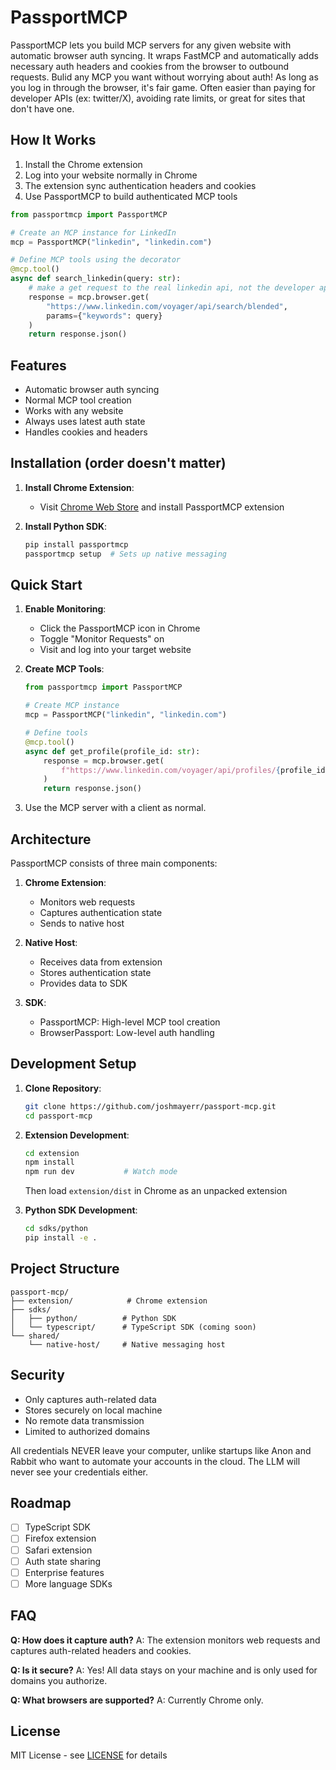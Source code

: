 # PassportMCP

PassportMCP lets you build MCP servers for any given website with automatic browser auth syncing. It wraps FastMCP and automatically adds necessary auth headers and cookies from the browser to outbound requests. Bulid any MCP you want without worrying about auth! As long as you log in through the browser, it's fair game. Often easier than paying for developer APIs (ex: twitter/X), avoiding rate limits, or great for sites that don't have one.

## How It Works

1. Install the Chrome extension
2. Log into your website normally in Chrome
3. The extension sync authentication headers and cookies
4. Use PassportMCP to build authenticated MCP tools

```python
from passportmcp import PassportMCP

# Create an MCP instance for LinkedIn
mcp = PassportMCP("linkedin", "linkedin.com")

# Define MCP tools using the decorator
@mcp.tool()
async def search_linkedin(query: str):
    # make a get request to the real linkedin api, not the developer api
    response = mcp.browser.get(
        "https://www.linkedin.com/voyager/api/search/blended",
        params={"keywords": query}
    )
    return response.json()
```

## Features

- Automatic browser auth syncing
- Normal MCP tool creation
- Works with any website
- Always uses latest auth state
- Handles cookies and headers

## Installation (order doesn't matter)

1. **Install Chrome Extension**:

   - Visit [Chrome Web Store](#) and install PassportMCP extension

2. **Install Python SDK**:
   ```bash
   pip install passportmcp
   passportmcp setup  # Sets up native messaging
   ```

## Quick Start

1. **Enable Monitoring**:

   - Click the PassportMCP icon in Chrome
   - Toggle "Monitor Requests" on
   - Visit and log into your target website

2. **Create MCP Tools**:

   ```python
   from passportmcp import PassportMCP

   # Create MCP instance
   mcp = PassportMCP("linkedin", "linkedin.com")

   # Define tools
   @mcp.tool()
   async def get_profile(profile_id: str):
       response = mcp.browser.get(
           f"https://www.linkedin.com/voyager/api/profiles/{profile_id}"
       )
       return response.json()
   ```

3. Use the MCP server with a client as normal.

## Architecture

PassportMCP consists of three main components:

1. **Chrome Extension**:

   - Monitors web requests
   - Captures authentication state
   - Sends to native host

2. **Native Host**:

   - Receives data from extension
   - Stores authentication state
   - Provides data to SDK

3. **SDK**:
   - PassportMCP: High-level MCP tool creation
   - BrowserPassport: Low-level auth handling

## Development Setup

1. **Clone Repository**:

   ```bash
   git clone https://github.com/joshmayerr/passport-mcp.git
   cd passport-mcp
   ```

2. **Extension Development**:

   ```bash
   cd extension
   npm install
   npm run dev           # Watch mode
   ```

   Then load `extension/dist` in Chrome as an unpacked extension

3. **Python SDK Development**:
   ```bash
   cd sdks/python
   pip install -e .
   ```

## Project Structure

```
passport-mcp/
├── extension/            # Chrome extension
├── sdks/
│   ├── python/          # Python SDK
│   └── typescript/      # TypeScript SDK (coming soon)
└── shared/
    └── native-host/     # Native messaging host
```

## Security

- Only captures auth-related data
- Stores securely on local machine
- No remote data transmission
- Limited to authorized domains

All credentials NEVER leave your computer, unlike startups like Anon and Rabbit who want to automate your accounts in the cloud. The LLM will never see your credentials either.

## Roadmap

- [ ] TypeScript SDK
- [ ] Firefox extension
- [ ] Safari extension
- [ ] Auth state sharing
- [ ] Enterprise features
- [ ] More language SDKs

## FAQ

**Q: How does it capture auth?**
A: The extension monitors web requests and captures auth-related headers and cookies.

**Q: Is it secure?**
A: Yes! All data stays on your machine and is only used for domains you authorize.

**Q: What browsers are supported?**
A: Currently Chrome only.

## License

MIT License - see [LICENSE](LICENSE) for details
